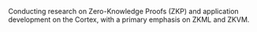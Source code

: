 Conducting research on Zero-Knowledge Proofs (ZKP) and application development on the Cortex, with a  primary emphasis on ZKML and ZKVM.
